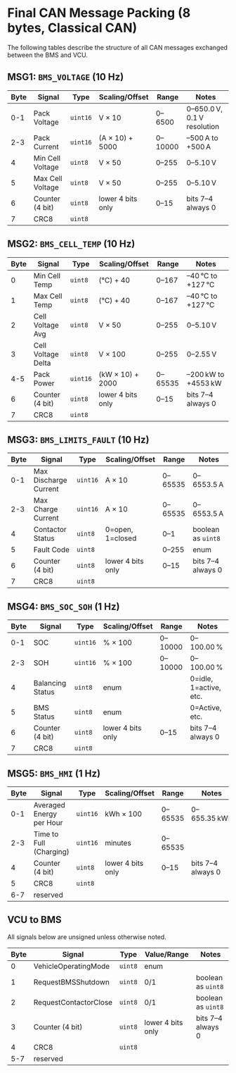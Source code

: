 # Final CAN Message Packing (8 bytes, Classical CAN)

The following tables describe the structure of all CAN messages exchanged between the BMS and VCU.

## MSG1: `BMS_VOLTAGE` (10&nbsp;Hz)

| Byte | Signal | Type | Scaling/Offset | Range | Notes |
|-----|--------|------|---------------|-------|-------|
| 0-1 | Pack Voltage | `uint16` | V × 10 | 0–6500 | 0–650.0 V, 0.1 V resolution |
| 2-3 | Pack Current | `uint16` | (A × 10) + 5000 | 0–10000 | –500 A to +500 A |
| 4 | Min Cell Voltage | `uint8` | V × 50 | 0–255 | 0–5.10 V |
| 5 | Max Cell Voltage | `uint8` | V × 50 | 0–255 | 0–5.10 V |
| 6 | Counter (4&nbsp;bit) | `uint8` | lower 4 bits only | 0–15 | bits 7–4 always 0 |
| 7 | CRC8 | `uint8` |  |  |  |

## MSG2: `BMS_CELL_TEMP` (10&nbsp;Hz)

| Byte | Signal | Type | Scaling/Offset | Range | Notes |
|-----|--------|------|---------------|-------|-------|
| 0 | Min Cell Temp | `uint8` | (°C) + 40 | 0–167 | –40 °C to +127 °C |
| 1 | Max Cell Temp | `uint8` | (°C) + 40 | 0–167 | –40 °C to +127 °C |
| 2 | Cell Voltage Avg | `uint8` | V × 50 | 0–255 | 0–5.10 V |
| 3 | Cell Voltage Delta | `uint8` | V × 100 | 0–255 | 0–2.55 V |
| 4-5 | Pack Power | `uint16` | (kW × 10) + 2000 | 0–65535 | –200 kW to +4553 kW |
| 6 | Counter (4&nbsp;bit) | `uint8` | lower 4 bits only | 0–15 | bits 7–4 always 0 |
| 7 | CRC8 | `uint8` |  |  |  |

## MSG3: `BMS_LIMITS_FAULT` (10&nbsp;Hz)

| Byte | Signal | Type | Scaling/Offset | Range | Notes |
|-----|--------|------|---------------|-------|-------|
| 0-1 | Max Discharge Current | `uint16` | A × 10 | 0–65535 | 0–6553.5 A |
| 2-3 | Max Charge Current | `uint16` | A × 10 | 0–65535 | 0–6553.5 A |
| 4 | Contactor Status | `uint8` | 0=open, 1=closed | 0–1 | boolean as `uint8` |
| 5 | Fault Code | `uint8` |  | 0–255 | enum |
| 6 | Counter (4&nbsp;bit) | `uint8` | lower 4 bits only | 0–15 | bits 7–4 always 0 |
| 7 | CRC8 | `uint8` |  |  |  |

## MSG4: `BMS_SOC_SOH` (1&nbsp;Hz)

| Byte | Signal | Type | Scaling/Offset | Range | Notes |
|-----|--------|------|---------------|-------|-------|
| 0-1 | SOC | `uint16` | % × 100 | 0–10000 | 0–100.00 % |
| 2-3 | SOH | `uint16` | % × 100 | 0–10000 | 0–100.00 % |
| 4 | Balancing Status | `uint8` | enum |  | 0=idle, 1=active, etc. |
| 5 | BMS Status | `uint8` | enum |  | 0=Active, etc. |
| 6 | Counter (4&nbsp;bit) | `uint8` | lower 4 bits only | 0–15 | bits 7–4 always 0 |
| 7 | CRC8 | `uint8` |  |  |  |

## MSG5: `BMS_HMI` (1&nbsp;Hz)

| Byte | Signal | Type | Scaling/Offset | Range | Notes |
|-----|--------|------|---------------|-------|-------|
| 0-1 | Averaged Energy per Hour | `uint16` | kWh × 100 | 0–65535 | 0–655.35 kWh |
| 2-3 | Time to Full (Charging) | `uint16` | minutes | 0–65535 |  |
| 4 | Counter (4&nbsp;bit) | `uint8` | lower 4 bits only | 0–15 | bits 7–4 always 0 |
| 5 | CRC8 | `uint8` |  |  |  |
| 6-7 | reserved |  |  |  |  |

## VCU to BMS

All signals below are unsigned unless otherwise noted.

| Byte | Signal | Type | Value/Range | Notes |
|-----|--------|------|-------------|-------|
| 0 | VehicleOperatingMode | `uint8` | enum |  |
| 1 | RequestBMSShutdown | `uint8` | 0/1 | boolean as `uint8` |
| 2 | RequestContactorClose | `uint8` | 0/1 | boolean as `uint8` |
| 3 | Counter (4&nbsp;bit) | `uint8` | lower 4 bits only | bits 7–4 always 0 |
| 4 | CRC8 | `uint8` |  |  |
| 5-7 | reserved |  |  |  |

